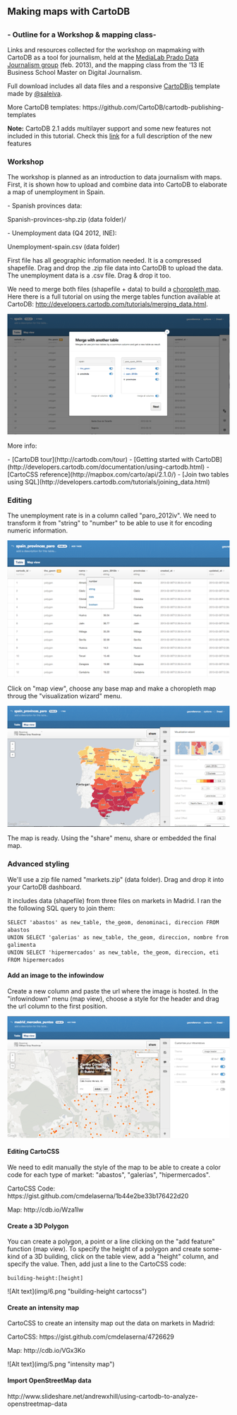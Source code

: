 <h2>Making maps with CartoDB<h2> 
<h3>- Outline for a Workshop & mapping class-</h3>

<p>Links and resources collected for the workshop on mapmaking with CartoDB as a tool for journalism, held at the <a href="http://medialab-prado.es/article/periodismo_datos_mapas_interactivos">MediaLab Prado Data Journalism group</a> (feb. 2013), and the mapping class from the '13 IE Business School Master on Digital Journalism. <p>

<p>Full download includes all data files and a responsive <a href="http://developers.cartodb.com/documentation/cartodb-js.html">CartoDBjs</a> template made by <a href="https://twitter.com/saleiva">@saleiva</a>. </p>

<p>More CartoDB templates: https://github.com/CartoDB/cartodb-publishing-templates</p>

<p><strong>Note:</strong> CartoDB 2.1 adds multilayer support and some new features not included in this tutorial. Check this <a href="http://blog.cartodb.com/post/55209377679/we-have-released-cartodb-2-1-enjoy-multilayer-maps-and">link</a> for a full description of the new features</p>


<h3>Workshop</h3>
<p>The workshop is planned as an introduction to data journalism with maps. First, it is shown how to upload and combine data into CartoDB to elaborate a map of unemployment in Spain. </p>

<p>- Spanish provinces data: </p> 
<p>Spanish-provinces-shp.zip (data folder)/</p>

<p>- Unemployment data (Q4 2012, <a hhref="http://ine.es/">INE</a>):</p> 
<p>Unemployment-spain.csv (data folder)</p>

<p>First file has all geographic information needed. It is a compressed shapefile. Drag and drop the .zip file data into CartoDB to upload the data. The unemployment data is a .csv file. Drag & drop it too.</p>
<p>We need to merge both files (shapefile + data) to build a <a href="http://www.ncgia.ucsb.edu/cctp/units/unit47/html/mas_form.html">choropleth map</a>. Here there is a full tutorial on using the merge tables function available at CartoDB: <a href="http://developers.cartodb.com/tutorials/merging_data.html">http://developers.cartodb.com/tutorials/merging_data.html</a>.

![Alt text](img/1.png "merge tables")

<p>More info:</p>
- [CartoDB tour](http://cartodb.com/tour)
- [Getting started with CartoDB](http://developers.cartodb.com/documentation/using-cartodb.html)
- [CartoCSS reference](http://mapbox.com/carto/api/2.1.0/)
- [Join two tables using SQL](http://developers.cartodb.com/tutorials/joining_data.html)


<h3>Editing</h3>
<p>The unemployment rate is in a column called "paro_2012iv". We need to transform it from "string" to "number" to be able to use it for encoding numeric information.</p>

![Alt text](img/2.png "edit columns")

<p>Click on "map view", choose any base map and make a choropleth map throug the "visualization wizard" menu. </p>

![Alt text](img/3.png "visualization wizard")

<p>The map is ready. Using the "share" menu, share or embedded the final map.</p>


<h3>Advanced styling</h3>
<p>We'll use a zip file named "markets.zip" (data folder). Drag and drop it into your CartoDB dashboard.</p> 

<p>It includes data (shapefile) from three files on markets in Madrid. I ran the the following SQL query to join them: </p> 
<code>SELECT 'abastos' as new_table, the_geom, denominaci, direccion FROM abastos<br>UNION SELECT 'galerias' as new_table, the_geom, direccion, nombre from galimenta<br>UNION SELECT 'hipermercados' as new_table, the_geom, direccion, eti FROM hipermercados</code>

<h4>Add an image to the infowindow</h4>
<p>Create a new column and paste the url where the image is hosted. In the "infowindown" menu (map view), choose a style for the header and drag the url column to the first position. 

![Alt text](img/4.png "image infowindow cartocss")

<h4>Editing CartoCSS</h4>
<p>We need to edit manually the style of the map to be able to create a color code for each type of market: "abastos", "galerías", "hipermercados".
<p>CartoCSS Code: https://gist.github.com/cmdelaserna/1b44e2be33b176422d20</p>
<p>Map: http://cdb.io/Wza1lw</p>

<h4>Create a 3D Polygon</h4>
<p>You can create a polygon, a point or a line clicking on the "add feature" function (map view). To specify the height of a polygon and create some-kind of a 3D building, click on the table view, add a "height" column, and specify the value. Then, add just a line to the CartoCSS code: 
<p><code>building-height:[height]</code></p>
![Alt text](img/6.png "building-height cartocss")

<h4>Create an intensity map</h4>
<p>CartoCSS to create an intensity map out the data on markets in Madrid: </p>
<p>CartoCSS: https://gist.github.com/cmdelaserna/4726629</p>
<p>Map: http://cdb.io/VGx3Ko</p>
![Alt text](img/5.png "intensity map")

<h4>Import OpenStreetMap data</h4>
<p>http://www.slideshare.net/andrewxhill/using-cartodb-to-analyze-openstreetmap-data</p>
